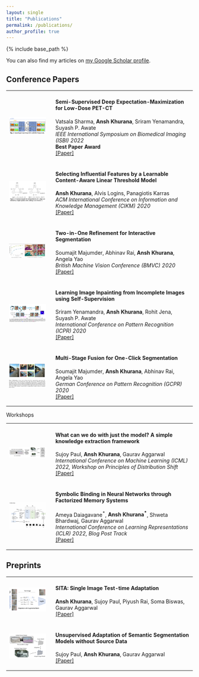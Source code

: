 ```yaml
---
layout: single
title: "Publications"
permalink: /publications/
author_profile: true
---
```


<script src="https://kit.fontawesome.com/2996c77a0a.js" crossorigin="anonymous"></script>

{% include base_path %}

You can also find my articles on [my Google Scholar profile](https://scholar.google.com/citations?user=2mWM1ZkAAAAJ).


Conference Papers
------
<section class="d-flex align-items-center" id="publications">
  <div class="resume-item d-flex flex-column flex-md-row">
  <div class="resume-content">
        <table width="100%" align="center" border="0" cellspacing="0" cellpadding="0">
  <tbody>
      <!-- ISBI-22 -->
      <tr>
        <!-- image -->
        <td width="25%">
          <img width="90%" src="/images/isbi2022.png" alt="obj">
        </td>
        <!-- content -->
        <td valign="middle" width="75%">
            <h4><papertitle>Semi-Supervised Deep Expectation-Maximization for Low-Dose PET-CT</papertitle></h4>
          <!-- authors -->
          Vatsala Sharma,
          <strong>Ansh Khurana</strong>,
          Sriram Yenamandra,
          Suyash P. Awate
          <br>
          <em>IEEE International Symposium on Biomedical Imaging (ISBI) 2022</em>
          <br>
          <b> Best Paper Award <i class="fas fa-trophy"></i> </b>
          <br>
    <a href="https://ieeexplore.ieee.org/abstract/document/9761601">[Paper]</a>
    <!-- <a href="">slides</a> -->
          <p></p>
          <!-- <p>Description</p> -->
        </td>
      </tr>
      <!-- CIKM-20 -->
      <tr>
        <!-- image -->
        <td width="25%">
          <img width="90%" src="/images/cikm2020.png" alt="obj">
        </td>
        <!-- content -->
        <td valign="middle" width="75%">
            <h4><papertitle>Selecting Influential Features by a Learnable Content-Aware Linear Threshold Model</papertitle></h4>
          <!-- authors -->
          <strong>Ansh Khurana</strong>,
          Alvis Logins,
          Panagiotis Karras 
          <br>
          <em>ACM International Conference on Information and Knowledge Management (CIKM) 2020</em>
          <br>
    <a href="https://doi.org/10.1145/3340531.3411886">[Paper]</a>
    <!-- <a href="">slides</a> -->
          <p></p>
          <!-- <p>Description</p> -->
        </td>
      </tr>
      <!-- BMVC-20 -->
      <tr>
        <!-- image -->
        <td width="25%">
          <img width="90%" src="/images/bmvc.jpg" alt="obj">
        </td>
        <!-- content -->
        <td valign="middle" width="75%">
            <h4><papertitle>Two-in-One Refinement for Interactive Segmentation</papertitle></h4>
          <!-- </a> -->
          <!-- <br> -->
          <!-- authors -->
          Soumajit Majumder,
          Abhinav Rai,
          <strong>Ansh Khurana</strong>,
          Angela Yao
          <br>
          <em>British Machine Vision Conference  (BMVC) 2020</em>
          <br>
    <a href="https://www.bmvc2020-conference.com/assets/papers/0702.pdf">[Paper]</a>
    <!-- <a href="slides.pdf">slides</a> -->
          <p></p>
          <!-- <p>Description</p> -->
        </td>
      </tr>
      <!-- ICPR-20 -->
      <tr>
        <!-- image -->
        <td width="25%">
          <img width="90%" src="/images/icpr2020.png" alt="obj">
        </td>
        <!-- content -->
        <td valign="middle" width="75%">
            <h4><papertitle>Learning Image Inpainting from Incomplete Images using Self-Supervision</papertitle></h4>
          <!-- </a> -->
          <!-- <br> -->
          <!-- authors -->
          Sriram Yenamandra,
          <strong>Ansh Khurana</strong>,
          Rohit Jena,
          Suyash P. Awate
          <br>
          <em>International Conference on Pattern Recognition (ICPR) 2020</em>
          <br>
    <a href="https://ieeexplore.ieee.org/document/9413049">[Paper]</a>
    <!-- <a href="slides.pdf">slides</a> -->
          <p></p>
          <!-- <p>Description</p> -->
        </td>
      </tr>
      <!-- GCPR-20 -->
      <tr>
        <!-- image -->
        <td width="25%">
          <img width="90%" src="/images/gcpr2020.png" alt="obj">
        </td>
        <!-- content -->
        <td valign="middle" width="75%">
            <h4><papertitle>Multi-Stage Fusion for One-Click Segmentation</papertitle></h4>
          <!-- </a> -->
          <!-- <br> -->
          <!-- authors -->
          Soumajit Majumder,
          <strong>Ansh Khurana</strong>,
          Abhinav Rai,
          Angela Yao
          <br>
          <em>German Conference on Pattern Recognition  (GCPR) 2020</em>
          <br>
    <a href="https://arxiv.org/abs/2010.09672">[Paper]</a>
    <!-- <a href="data">slides</a> -->
          <p></p>
          <!-- <p>Description</p> -->
        </td>
      </tr>
    </tbody>
    </table>
    </div>
    </div>
</section>

Workshops
<section class="d-flex align-items-center" id="publications">
  <div class="resume-item d-flex flex-column flex-md-row">
  <div class="resume-content">
        <table width="100%" align="center" border="0" cellspacing="0" cellpadding="0">
  <tbody>
      <!-- ICML PODS -->
      <tr>
        <!-- image -->
        <td width="25%">
          <img width="90%" src="/images/icml_pods2022.png" alt="obj">
        </td>
        <!-- content -->
        <td valign="middle" width="75%">
            <h4><papertitle>What can we do with just the model? A simple knowledge extraction framework</papertitle></h4>
          <!-- authors -->
          Sujoy Paul,
          <strong>Ansh Khurana</strong>,
          Gaurav Aggarwal
          <br>
          <em>International Conference on Machine Learning (ICML) 2022, Workshop on Principles of Distribution Shift</em>
          <br>
    <a href="https://anshkhurana.github.io/files/ICML_PODS.pdf">[Paper]</a>
    <!-- <a href="">slides</a> -->
          <p></p>
          <!-- <p>Description</p> -->
        </td>
      </tr>
      <!-- ICLR Blog Post -->
      <tr>
        <!-- image -->
        <td width="25%">
          <img width="90%" src="/images/iclr_blog2022.png" alt="obj">
        </td>
        <!-- content -->
        <td valign="middle" width="75%">
            <h4><papertitle>Symbolic Binding in Neural Networks through Factorized Memory Systems</papertitle></h4>
          <!-- authors -->
          Ameya Daiagavane<sup>*</sup>,
          <strong>Ansh Khurana<sup>*</sup></strong>, 
          Shweta Bhardwaj,
          Gaurav Aggarwal
          <br>
          <em>International Conference on Learning Representations (ICLR) 2022, Blog Post Track</em>
          <br>
    <a href="https://iclr-blog-track.github.io/2022/03/25/emergent-symbols/">[Paper]</a>
    <!-- <a href="">slides</a> -->
          <p></p>
          <!-- <p>Description</p> -->
        </td>
      </tr>
    </tbody>
    </table>
    </div>
    </div>
</section>

Preprints
------

<section class="d-flex align-items-center" id="publications">
  <div class="resume-item d-flex flex-column flex-md-row">
  <div class="resume-content">
        <table width="100%" align="center" border="0" cellspacing="0" cellpadding="0">
  <tbody>
      <!-- SITA -->
      <tr>
        <!-- image -->
        <td width="25%">
          <img width="90%" src="/images/sita.png" alt="obj">
        </td>
        <!-- content -->
        <td valign="middle" width="75%">
            <h4><papertitle>SITA: Single Image Test-time Adaptation</papertitle></h4>
          <!-- authors -->
          <strong>Ansh Khurana</strong>,
          Sujoy Paul,
          Piyush Rai,
          Soma Biswas, 
          Gaurav Aggarwal
          <br>
    <a href="https://arxiv.org/abs/2112.02355">[Paper]</a>
    <!-- <a href="">slides</a> -->
          <p></p>
          <!-- <p>Description</p> -->
        </td>
      </tr>
      <!-- no-src-da -->
      <tr>
        <!-- image -->
        <td width="25%">
          <img width="90%" src="/images/nsda.png" alt="obj">
        </td>
        <!-- content -->
        <td valign="middle" width="75%">
            <h4><papertitle>Unsupervised Adaptation of Semantic Segmentation Models without Source Data</papertitle></h4>
          <!-- authors -->
          Sujoy Paul,
          <strong>Ansh Khurana</strong>, 
          Gaurav Aggarwal
          <br>
    <a href="https://arxiv.org/abs/2112.02359">[Paper]</a>
    <!-- <a href="">slides</a> -->
          <p></p>
          <!-- <p>Description</p> -->
        </td>
      </tr>
    </tbody>
    </table>
    </div>
    </div>
</section>
